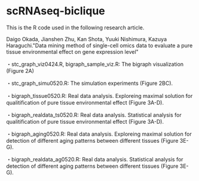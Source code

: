 # scRNAseq-biclique

This is the R code used in the following research article.

Daigo Okada, Jianshen Zhu, Kan Shota, Yuuki Nishimura, Kazuya Haraguchi."Data mining method of single-cell omics data to evaluate a pure tissue environmental effect on gene expression level"



・stc_graph_viz0424.R, bigraph_sample_viz.R: The bigraph visualization (Figure 2A)

・stc_graph_simu0520.R: The simulation experiments (Figure 2BC).

・bigraph_tissue0520.R: Real data analysis. Exploreing maximal solution for qualitification of pure tissue environmental effect (Figure 3A-D).

・bigraph_realdata_ts0520.R: Real data analysis. Statistical analysis for qualitification of pure tissue environmental effect  (Figure 3A-D).

・bigraph_aging0520.R: Real data analysis. Exploreing maximal solution for detection of different aging patterns between different tissues  (Figure 3E-G).

・bigraph_realdata_ag0520.R: Real data analysis. Statistical analysis for detection of different aging patterns between different tissues  (Figure 3E-G).

